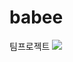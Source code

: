 # babee
팀프로젝트
<img src="https://capsule-render.vercel.app/api?type=waving&color=green&height=200&section=header&text=TeamProject&fontSize=90" />
